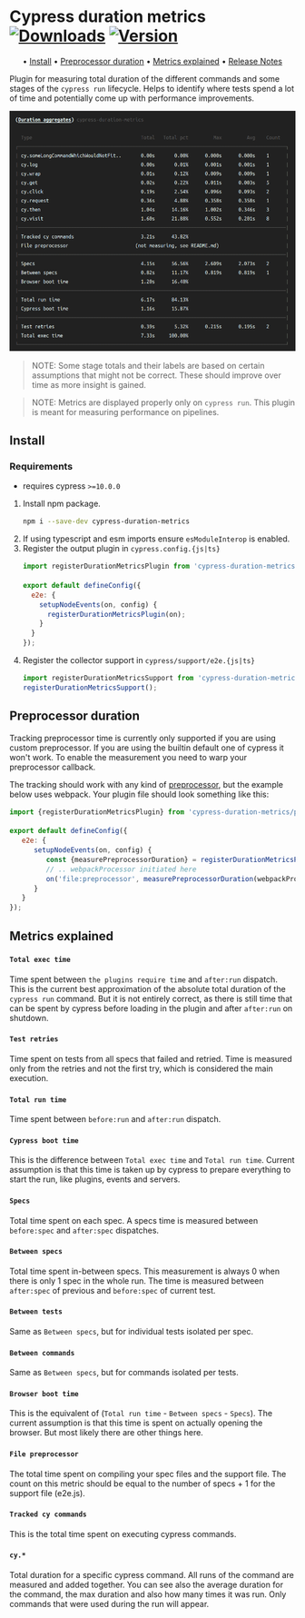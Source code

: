 # Cypress duration metrics [![Downloads](https://badgen.net/npm/dw/cypress-duration-metrics)](https://www.npmjs.com/package/cypress-duration-metrics) [![Version](https://badgen.net/npm/v/cypress-duration-metrics)](https://www.npmjs.com/package/cypress-duration-metrics)

<div align="center">

• [Install](#install)
• [Preprocessor duration](#preprocessor-duration)
• [Metrics explained](#metrics-explained)
• [Release Notes](./RELEASE_NOTES.md)

</div>

Plugin for measuring total duration of the different commands and some stages of the 
`cypress run` lifecycle. Helps to identify where tests spend a lot of time
and potentially come up with performance improvements.

![demo](https://raw.githubusercontent.com/archfz/cypress-duration-metrics/master/demo.png)

> NOTE: Some stage totals and their labels are based on certain assumptions that might not 
> be correct. These should improve over time as more insight is gained.

> NOTE: Metrics are displayed properly only on `cypress run`. This plugin is meant for
> measuring performance on pipelines.

## Install

### Requirements

- requires cypress `>=10.0.0`

1. Install npm package.
    ```bash
    npm i --save-dev cypress-duration-metrics
    ```
2. If using typescript and esm imports ensure `esModuleInterop` is enabled.
3. Register the output plugin in `cypress.config.{js|ts}`
    ```js
    import registerDurationMetricsPlugin from 'cypress-duration-metrics/src/plugin';
   
    export default defineConfig({
      e2e: {
        setupNodeEvents(on, config) {
          registerDurationMetricsPlugin(on);
        }
      }
    });
    ```
4. Register the collector support in `cypress/support/e2e.{js|ts}`
    ```js
    import registerDurationMetricsSupport from 'cypress-duration-metrics/src/support';
    registerDurationMetricsSupport();
    ```

## Preprocessor duration

Tracking preprocessor time is currently only supported if you are using custom preprocessor.
If you are using the builtin default one of cypress it won't work. To enable the measurement
you need to warp your preprocessor callback. 

The tracking should work with any kind of [preprocessor](https://docs.cypress.io/api/plugins/preprocessors-api), 
but the example below uses webpack. Your plugin file should look something like this:

```js
import {registerDurationMetricsPlugin} from 'cypress-duration-metrics/plugin';

export default defineConfig({
   e2e: {
      setupNodeEvents(on, config) {
         const {measurePreprocessorDuration} = registerDurationMetricsPlugin(on);
         // .. webpackProcessor initiated here
         on('file:preprocessor', measurePreprocessorDuration(webpackProcessor));
      }
   }
});
```

## Metrics explained

#### `Total exec time`

Time spent between `the plugins require time` and `after:run` dispatch. 
This is the current best approximation of the absolute total duration of the `cypress run` command. 
But it is not entirely correct, as there is still time that can be spent by cypress before loading 
in the plugin and after `after:run` on shutdown.

#### `Test retries`

Time spent on tests from all specs that failed and retried. Time is measured only from the retries
and not the first try, which is considered the main execution.

#### `Total run time`

Time spent between `before:run` and `after:run` dispatch.

#### `Cypress boot time`

This is the difference between `Total exec time` and `Total run time`. Current assumption is that
this time is taken up by cypress to prepare everything to start the run, like plugins, events 
and servers.

#### `Specs`

Total time spent on each spec. A specs time is measured between `before:spec` and `after:spec` 
dispatches.

#### `Between specs`

Total time spent in-between specs. This measurement is always 0 when there is only 1 spec in the
whole run. The time is measured between `after:spec` of previous and `before:spec` of current test. 

#### `Between tests`

Same as `Between specs`, but for individual tests isolated per spec.

#### `Between commands`

Same as `Between specs`, but for commands isolated per tests.

#### `Browser boot time`

This is the equivalent of (`Total run time` - `Between specs` - `Specs`). The current assumption
is that this time is spent on actually opening the browser. But most likely there are other things
here.

#### `File preprocessor`

The total time spent on compiling your spec files and the support file. The count on this metric
should be equal to the number of specs + 1 for the support file (e2e.js).

#### `Tracked cy commands`

This is the total time spent on executing cypress commands.

#### `cy.*`

Total duration for a specific cypress command. All runs of the command are measured and added together. 
You can see also the average duration for the command, the max duration and also how many times 
it was run. Only commands that were used during the run will appear.

